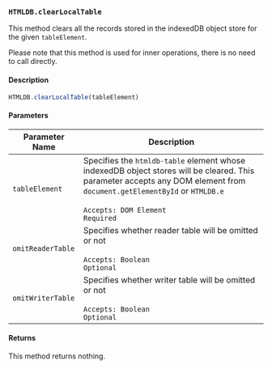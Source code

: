 ### `HTMLDB.clearLocalTable`

This method clears all the records stored in the indexedDB object store for the given `tableElement`.

Please note that this method is used for inner operations, there is no need to call directly.

#### Description

```javascript
HTMLDB.clearLocalTable(tableElement)
```

#### Parameters

| Parameter Name             | Description                               |
| -------------------------- | ----------------------------------------- |
| `tableElement` | Specifies the `htmldb-table` element whose indexedDB object stores will be cleared. This parameter accepts any DOM element from `document.getElementById` or `HTMLDB.e`<br><br>`Accepts: DOM Element`<br>`Required` |
| `omitReaderTable` | Specifies whether reader table will be omitted or not<br><br>`Accepts: Boolean`<br>`Optional` |
| `omitWriterTable` | Specifies whether writer table will be omitted or not<br><br>`Accepts: Boolean`<br>`Optional` |

#### Returns

This method returns nothing.